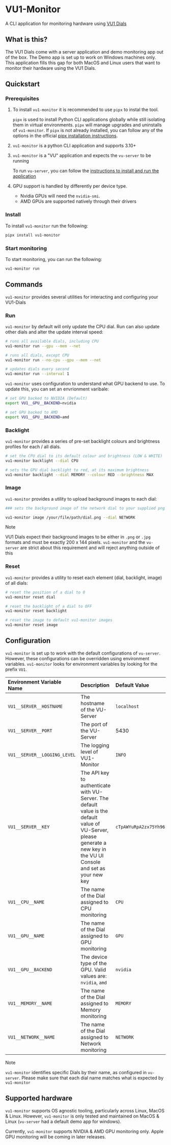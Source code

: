 # VU1-Monitor

A CLI application for monitoring hardware using [VU1 Dials](https://streacom.com/products/vu1-dynamic-analogue-dials/)

## What is this?

The VU1 Dials come with a server application and demo monitoring app out of the box. The Demo app is set up to work on Windows machines only. This application fills this gap for both MacOS and Linux users that want to monitor their hardware using the VU1 Dials.

## Quickstart

### Prerequisites

1. To install `vu1-monitor` it is recommended to use `pipx` to instal the tool.

    `pipx` is used to install Python CLI applications globally while still isolating them in virtual environments. `pipx` will manage upgrades and uninstalls of `vu1-monitor`. If `pipx` is not already installed, you can follow any of the options in the official [pipx installation instructions](https://pipx.pypa.io/stable/installation/).

2. `vu1-monitor` is a python CLI application and supports 3.10+
3. `vu1-monitor` is a "VU" application and expects the `vu-server` to be running

    To run `vu-server`, you can follow the [instructions to install and run the application](https://vudials.com/)

4. GPU support is handled by differently per device type.

    - Nvidia GPUs will need the `nvidia-smi`.
    - AMD GPUs are supported natively through their drivers

### Install

To install `vu1-monitor` run the following:

```bash
pipx install vu1-monitor
```

### Start monitoring

To start monitoring, you can run the following:

```bash
vu1-monitor run
```

## Commands

`vu1-monitor` provides several utilities for interacting and configuring your VU1-Dials

### Run

`vu1-monitor` by default will only update the CPU dial. Run can also update other dials and alter the update interval speed:

```bash
# runs all available dials, including CPU
vu1-monitor run --gpu --mem --net

# runs all dials, except CPU
vu1-monitor run --no-cpu --gpu --mem --net

# updates dials every second
vu1-monitor run --interval 1
```

`vu1-monitor` uses configuration to understand what GPU backend to use. To update this, you can set an envrionment varibale:

```bash
# set GPU backed to NVIDIA (Default)
export VU1__GPU__BACKEND=nvidia

# set GPU backed to AMD
export VU1__GPU__BACKEND=amd
```

### Backlight

`vu1-monitor` provides a series of pre-set backlight colours and brightness profiles for each / all dials.

```bash
# set the CPU dial to its default colour and brightness (LOW & WHITE)
vu1-monitor backlight --dial CPU

# sets the GPU dial backlight to red, at its maximum brightness
vu1-monitor backlight --dial MEMORY --colour RED --brightness MAX
```

### Image

`vu1-monitor` provides a utility to upload background images to each dial:

```bash
### sets the background image of the network dial to your supplied png

vu1-monitor image /your/file/path/dial.png --dial NETWORK
```

> [!NOTE]
> VU1 Dials expect their background images to be either in `.png` or `.jpg` formats and must be exactly 200 x 144 pixels. `vu1-monitor` and the `vu-server` are strict about this requirement and will reject anything outside of this

### Reset

`vu1-monitor` provides a utility to reset each element (dial, backlight, image) of all dials:

```bash
# reset the position of a dial to 0
vu1-monitor reset dial

# reset the backlight of a dial to OFF
vu1-monitor reset backlight

# reset the image to default vu1-monitor images
vu1-monitor reset image
```

## Configuration

`vu1-monitor` is set up to work with the default configurations of `vu-server`. However, these configurations can be overridden using environment variables. `vu1-monitor` looks for environment variables by looking for the prefix `VU1`.

| Environment Variable Name | Description | Default Value |
| :--- | :--- | :--- |
| `VU1__SERVER__HOSTNAME` | The hostname of the VU-Server | `localhost` |
| `VU1__SERVER__PORT` | The port of the VU-Server | 5430 |
| `VU1__SERVER__LOGGING_LEVEL` | The logging level of VU1-Monitor | `INFO` |
| `VU1__SERVER__KEY` | The API key to authenticate with VU-Server. The default value is the default value of VU-Server, please generate a new key in the VU UI Console and set as your new key | `cTpAWYuRpA2zx75Yh961Cg` |
| `VU1__CPU__NAME` | The name of the Dial assigned to CPU monitoring | `CPU` |
| `VU1__GPU__NAME` | The name of the Dial assigned to GPU monitoring | `GPU` |
| `VU1__GPU__BACKEND` | The device type of the GPU. Valid values are: `nvidia`, `amd` | `nvidia` |
| `VU1__MEMORY__NAME` | The name of the Dial assigned to Memory monitoring | `MEMORY` |
| `VU1__NETWORK__NAME` | The name of the Dial assigned to Network monitoring | `NETWORK` |

> [!NOTE]
> `vu1-monitor` identifies specific Dials by their name, as configured in `vu-server`. Please make sure that each dial name matches what is expected by `vu1-monitor`

## Supported hardware

`vu1-monitor` supports OS agnostic tooling, particularly across Linux, MacOS & Linux. However, `vu1-monitor` is only tested and maintained on MacOS & Linux (`vu-server` had a default demo app for windows).

Currently, `vu1-monitor` supports NVIDIA & AMD GPU monitoring only. Apple GPU monitoring will be coming in later releases.
